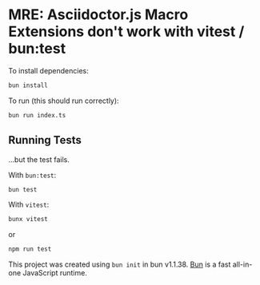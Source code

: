 # MRE: Asciidoctor.js Macro Extensions don't work with vitest / bun:test

To install dependencies:

```bash
bun install
```

To run (this should run correctly):

```bash
bun run index.ts
```

## Running Tests

...but the test fails.

With `bun:test`:
```bash
bun test
```

With `vitest`:
```bash
bunx vitest
```
or
```bash
npm run test
```


This project was created using `bun init` in bun v1.1.38. [Bun](https://bun.sh) is a fast all-in-one JavaScript runtime.
